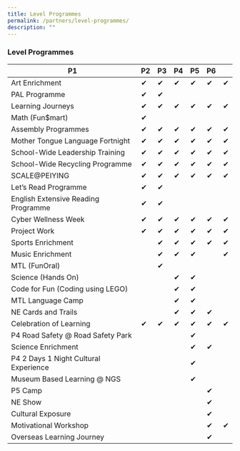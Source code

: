 ```yaml
---
title: Level Programmes
permalink: /partners/level-programmes/
description: ""
---
```

### **Level Programmes**


<table class="tg">
  <thead>
    <tr>
      <th class="tg-brl1">P1</th>
      <th class="tg-brl1">P2</th>
      <th class="tg-brl1">P3</th>
      <th class="tg-brl1">P4</th>
      <th class="tg-brl1">P5</th>
      <th class="tg-brl1">P6</th>
      <th class="tg-0lax"></th>
    </tr>
  </thead>
  <tbody>
    <tr>
      <td class="tg-brl1">Art Enrichment</td>
      <td class="tg-brl1">✔</td>
      <td class="tg-brl1">✔</td>
      <td class="tg-brl1">✔</td>
      <td class="tg-brl1">✔</td>
      <td class="tg-brl1">✔</td>
      <td class="tg-brl1">✔</td>
    </tr>
    <tr>
      <td class="tg-brl1">PAL Programme</td>
      <td class="tg-brl1">✔</td>
      <td class="tg-brl1">✔</td>
      <td class="tg-brl1"></td>
      <td class="tg-brl1"></td>
      <td class="tg-brl1"></td>
      <td class="tg-brl1"></td>
    </tr>
    <tr>
      <td class="tg-brl1">Learning Journeys</td>
      <td class="tg-brl1">✔</td>
      <td class="tg-brl1">✔</td>
      <td class="tg-brl1">✔</td>
      <td class="tg-brl1">✔</td>
      <td class="tg-brl1">✔</td>
      <td class="tg-brl1">✔</td>
    </tr>
    <tr>
      <td class="tg-brl1">Math (Fun$mart)</td>
      <td class="tg-brl1">✔</td>
      <td class="tg-brl1"></td>
      <td class="tg-brl1"></td>
      <td class="tg-brl1"></td>
      <td class="tg-brl1"></td>
      <td class="tg-brl1"></td>
    </tr>
    <tr>
      <td class="tg-brl1">Assembly Programmes</td>
      <td class="tg-brl1">✔</td>
      <td class="tg-brl1">✔</td>
      <td class="tg-brl1">✔</td>
      <td class="tg-brl1">✔</td>
      <td class="tg-brl1">✔</td>
      <td class="tg-brl1">✔</td>
    </tr>
    <tr>
      <td class="tg-brl1">Mother Tongue Language Fortnight</td>
      <td class="tg-brl1">✔</td>
      <td class="tg-brl1">✔</td>
      <td class="tg-brl1">✔</td>
      <td class="tg-brl1">✔</td>
      <td class="tg-brl1">✔</td>
      <td class="tg-brl1">✔</td>
    </tr>
    <tr>
      <td class="tg-brl1">School-Wide Leadership Training</td>
      <td class="tg-brl1">✔</td>
      <td class="tg-brl1">✔</td>
      <td class="tg-brl1">✔</td>
      <td class="tg-brl1">✔</td>
      <td class="tg-brl1">✔</td>
      <td class="tg-brl1">✔</td>
    </tr>
    <tr>
      <td class="tg-brl1">School-Wide Recycling Programme</td>
      <td class="tg-brl1">✔</td>
      <td class="tg-brl1">✔</td>
      <td class="tg-brl1">✔</td>
      <td class="tg-brl1">✔</td>
      <td class="tg-brl1">✔</td>
      <td class="tg-brl1">✔</td>
    </tr>
    <tr>
      <td class="tg-brl1">SCALE@PEIYING</td>
      <td class="tg-brl1">✔</td>
      <td class="tg-brl1">✔</td>
      <td class="tg-brl1">✔</td>
      <td class="tg-brl1">✔</td>
      <td class="tg-brl1">✔</td>
      <td class="tg-brl1">✔</td>
    </tr>
    <tr>
      <td class="tg-brl1">Let’s Read Programme</td>
      <td class="tg-brl1">✔</td>
      <td class="tg-brl1">✔</td>
      <td class="tg-brl1"></td>
      <td class="tg-brl1"></td>
      <td class="tg-brl1"></td>
      <td class="tg-brl1"></td>
    </tr>
    <tr>
      <td class="tg-brl1">English Extensive Reading Programme</td>
      <td class="tg-brl1">✔</td>
      <td class="tg-brl1">✔</td>
      <td class="tg-brl1"></td>
      <td class="tg-brl1"></td>
      <td class="tg-brl1"></td>
      <td class="tg-brl1"></td>
    </tr>
    <tr>
      <td class="tg-brl1">Cyber Wellness Week</td>
      <td class="tg-brl1">✔</td>
      <td class="tg-brl1">✔</td>
      <td class="tg-brl1">✔</td>
      <td class="tg-brl1">✔</td>
      <td class="tg-brl1">✔</td>
      <td class="tg-brl1">✔</td>
    </tr>
    <tr>
      <td class="tg-brl1">Project Work</td>
      <td class="tg-brl1">✔</td>
      <td class="tg-brl1">✔</td>
      <td class="tg-brl1">✔</td>
      <td class="tg-brl1">✔</td>
      <td class="tg-brl1">✔</td>
      <td class="tg-brl1">✔</td>
    </tr>
    <tr>
      <td class="tg-brl1">Sports Enrichment</td>
      <td class="tg-brl1"></td>
      <td class="tg-brl1">✔</td>
      <td class="tg-brl1">✔</td>
      <td class="tg-brl1">✔</td>
      <td class="tg-brl1">✔</td>
      <td class="tg-brl1">✔</td>
    </tr>
    <tr>
      <td class="tg-brl1">Music Enrichment</td>
      <td class="tg-brl1"></td>
      <td class="tg-brl1">✔</td>
      <td class="tg-brl1">✔</td>
      <td class="tg-brl1">✔</td>
      <td class="tg-brl1"></td>
      <td class="tg-brl1">✔</td>
    </tr>
    <tr>
      <td class="tg-brl1">MTL (FunOral)</td>
      <td class="tg-brl1"></td>
      <td class="tg-brl1">✔</td>
      <td class="tg-brl1"></td>
      <td class="tg-brl1"></td>
      <td class="tg-brl1"></td>
      <td class="tg-brl1"></td>
    </tr>
    <tr>
      <td class="tg-brl1">Science (Hands On)</td>
      <td class="tg-brl1"></td>
      <td class="tg-brl1"></td>
      <td class="tg-brl1">✔</td>
      <td class="tg-brl1">✔</td>
      <td class="tg-brl1"></td>
      <td class="tg-brl1"></td>
    </tr>
    <tr>
      <td class="tg-brl1">Code for Fun (Coding using LEGO)</td>
      <td class="tg-brl1"></td>
      <td class="tg-brl1"></td>
      <td class="tg-brl1">✔</td>
      <td class="tg-brl1">✔</td>
      <td class="tg-brl1"></td>
      <td class="tg-brl1"></td>
    </tr>
    <tr>
      <td class="tg-brl1">MTL Language Camp</td>
      <td class="tg-brl1"></td>
      <td class="tg-brl1"></td>
      <td class="tg-brl1">✔</td>
      <td class="tg-brl1">✔</td>
      <td class="tg-brl1"></td>
      <td class="tg-brl1"></td>
    </tr>
    <tr>
      <td class="tg-brl1">NE Cards and Trails</td>
      <td class="tg-brl1"></td>
      <td class="tg-brl1"></td>
      <td class="tg-brl1">✔</td>
      <td class="tg-brl1">✔</td>
      <td class="tg-brl1">✔</td>
      <td class="tg-brl1"></td>
    </tr>
    <tr>
      <td class="tg-brl1">Celebration of Learning</td>
      <td class="tg-brl1">✔</td>
      <td class="tg-brl1">✔</td>
      <td class="tg-brl1">✔</td>
      <td class="tg-brl1">✔</td>
      <td class="tg-brl1">✔</td>
      <td class="tg-brl1">✔</td>
    </tr>
    <tr>
      <td class="tg-brl1">P4 Road Safety @ Road Safety Park</td>
      <td class="tg-brl1"></td>
      <td class="tg-brl1"></td>
      <td class="tg-brl1"></td>
      <td class="tg-brl1">✔</td>
      <td class="tg-brl1"></td>
      <td class="tg-brl1"></td>
    </tr>
    <tr>
      <td class="tg-brl1">Science Enrichment</td>
      <td class="tg-brl1"></td>
      <td class="tg-brl1"></td>
      <td class="tg-brl1"></td>
      <td class="tg-brl1">✔</td>
      <td class="tg-brl1">✔</td>
      <td class="tg-brl1"></td>
    </tr>
    <tr>
      <td class="tg-brl1">P4 2 Days 1 Night Cultural Experience</td>
      <td class="tg-brl1"></td>
      <td class="tg-brl1"></td>
      <td class="tg-brl1"></td>
      <td class="tg-brl1">✔</td>
      <td class="tg-brl1"></td>
      <td class="tg-brl1"></td>
    </tr>
    <tr>
      <td class="tg-brl1">Museum Based Learning @ NGS</td>
      <td class="tg-brl1"></td>
      <td class="tg-brl1"></td>
      <td class="tg-brl1"></td>
      <td class="tg-brl1">✔</td>
      <td class="tg-brl1"></td>
      <td class="tg-brl1"></td>
    </tr>
    <tr>
      <td class="tg-brl1">P5 Camp</td>
      <td class="tg-brl1"></td>
      <td class="tg-brl1"></td>
      <td class="tg-brl1"></td>
      <td class="tg-brl1"></td>
      <td class="tg-brl1">✔</td>
      <td class="tg-brl1"></td>
    </tr>
    <tr>
      <td class="tg-brl1">NE Show</td>
      <td class="tg-brl1"></td>
      <td class="tg-brl1"></td>
      <td class="tg-brl1"></td>
      <td class="tg-brl1"></td>
      <td class="tg-brl1">✔</td>
      <td class="tg-brl1"></td>
    </tr>
    <tr>
      <td class="tg-brl1">Cultural Exposure</td>
      <td class="tg-brl1"></td>
      <td class="tg-brl1"></td>
      <td class="tg-brl1"></td>
      <td class="tg-brl1"></td>
      <td class="tg-brl1">✔</td>
      <td class="tg-brl1"></td>
    </tr>
    <tr>
      <td class="tg-brl1">Motivational Workshop</td>
      <td class="tg-brl1"></td>
      <td class="tg-brl1"></td>
      <td class="tg-brl1"></td>
      <td class="tg-brl1"></td>
      <td class="tg-brl1">✔</td>
      <td class="tg-brl1">✔</td>
    </tr>
    <tr>
      <td class="tg-brl1">Overseas Learning Journey</td>
      <td class="tg-brl1"></td>
      <td class="tg-brl1"></td>
      <td class="tg-brl1"></td>
      <td class="tg-brl1"></td>
      <td class="tg-brl1">✔</td>
      <td class="tg-brl1"></td>
    </tr>
  </tbody>
</table>